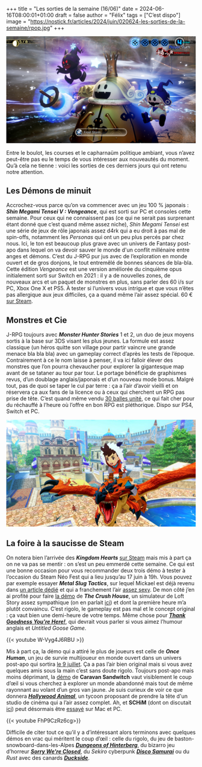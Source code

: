+++
title = "Les sorties de la semaine (16/06)"
date = 2024-06-16T08:00:01+01:00
draft = false
author = "Félix"
tags = ["C’est dispo"]
image = "https://nostick.fr/articles/2024/juin/020624-les-sorties-de-la-semaine/rpop.jpg"
+++

![Le jeu Shin Megami Tensei V Vengeance](smt.jpg "Bouh !") 

Entre le boulot, les courses et le capharnaüm politique ambiant, vous n’avez peut-être pas eu le temps de vous intéresser aux nouveautés du moment. Qu’à cela ne tienne : voici les sorties de ces derniers jours qui ont retenu notre attention.

## Les Démons de minuit

Accrochez-vous parce qu’on va commencer avec un jeu 100 % japonais : ***Shin Megami Tensei V : Vengeance***, qui est sorti sur PC et consoles cette semaine. Pour ceux qui ne connaissent pas (ce qui ne serait pas surprenant étant donné que c’est quand même assez niche), *Shin Megami Tensei* est une série de jeux de rôle japonais assez d4rk qui a eu droit à pas mal de spin-offs, notamment les *Personas* qui ont un peu plus percés par chez nous. Ici, le ton est beaucoup plus grave avec un univers de Fantasy post-apo dans lequel on va devoir sauver le monde d'un conflit millénaire entre anges et démons. C’est du J-RPG pur jus avec de l’exploration en monde ouvert et de gros donjons, le tout entremêlé de bonnes séances de bla-bla. Cette édition *Vengeance* est une version améliorée du cinquième opus initialement sorti sur Switch en 2021 : il y a de nouvelles zones, de nouveaux arcs et un paquet de monstres en plus, sans parler des 60 i/s sur PC, Xbox One X et PS5. À tester si l’univers vous intrigue et que vous n’êtes pas allergique aux jeux difficiles, ça a quand même l’air assez spécial. 60 € [sur Steam](https://store.steampowered.com/app/1875830/Shin_Megami_Tensei_V_Vengeance/).

## Monstres et Cie

J-RPG toujours avec ***Monster Hunter Stories*** 1 et 2, un duo de jeux moyens sortis à la base sur 3DS visant les plus jeunes. La formule est assez classique (un héros quitte son village pour partir vaincre une grande menace bla bla bla) avec un gameplay correct d’après les tests de l’époque. Contrairement à ce le nom laisse à penser, il va ici falloir élever des monstres que l’on pourra chevaucher pour explorer la gigantesque map avant de se tataner au tour par tour. Le portage bénéficie de graphismes revus, d’un doublage anglais/japonais et d’un nouveau mode bonus. Malgré tout, pas de quoi se taper le cul par terre : ça a l’air d’avoir vieilli et on réservera ça aux fans de la licence ou à ceux qui cherchent un RPG pas prise de tête. C’est quand même vendu [30 balles unité](https://store.steampowered.com/app/2356560/Monster_Hunter_Stories/), ce qui fait cher pour du réchauffé à l’heure où l’offre en bon RPG est pléthorique. Dispo sur PS4, Switch et PC. 

![Le jeu Monster Hunter Stories](monster.jpg "Le chasseur-cueilleur-collectionneur dans son habitat naturel.") 

## La foire à la saucisse de Steam

On notera bien l’arrivée des ***Kingdom Hearts*** [sur Steam](https://store.steampowered.com/app/2552430/KINGDOM_HEARTS_HD_1525_ReMIX/) mais mis à part ça on ne va pas se mentir : on s’est un peu emmerdé cette semaine. Ce qui est une bonne occasion pour vous recommander deux trois démo à tester à l’occasion du Steam Néo Fest qui a lieu jusqu’au 17 juin à 19h. Vous pouvez par exemple essayer ***Metal Slug Tactics***, sur lequel Mickael est déjà revenu dans [un article dédié](https://nostick.fr/articles/2024/juin/0706-metal-slug-tactics/) et qui a franchement l’air [assez sexy](https://store.steampowered.com/app/1590760/Metal_Slug_Tactics). De mon côté j’en ai profité pour faire [la démo](https://store.steampowered.com/app/2337820/The_Crush_House/) de ***The Crush House***, un simulateur de Loft Story assez sympathique (on en parlait [ici](https://nostick.fr/articles/2024/avril/0405-the-crush-house-est-un-simulateur-de-tv-realite-des-annees-2000-parce-que-pourquoi-pas-apres-tout/)) et dont la première heure m’a plutôt convaincu. C’est rigolo, le gameplay est pas mal et le concept original : ça vaut bien une demi-heure de votre temps. Même chose pour ***[Thank Goodness You're Here!](https://store.steampowered.com/app/2366980/Thank_Goodness_Youre_Here/)***, qui devrait vous parler si vous aimez l’humour anglais et *Untitled Goose Game*.

{{< youtube W-Vyg4J6RBU >}}

Mis à part ça, la démo qui a attiré le plus de joueurs est celle de ***Once Human***, un jeu de survie multijoueur en monde ouvert dans un univers post-apo qui sortira [le 9 juillet](https://store.steampowered.com/app/2139460/Once_Human/). Ça a pas l’air bien original mais si vous avez quelques amis sous la main c’est sans doute rigolo. Toujours post-apo mais moins déprimant, la [démo](https://store.steampowered.com/app/1582650/Caravan_SandWitch/) de **Caravan Sandwitch** vaut visiblement le coup d’œil si vous cherchez à explorer un monde abandonné mais tout de même rayonnant au volant d’un gros van jaune. Je suis curieux de voir ce que donnera *[**Hollywood Animal**](https://store.steampowered.com/app/2680550/Hollywood_Animal/)*, un tycoon proposant de prendre la tête d'un studio de cinéma qui a l’air assez complet. Ah, et **SCHiM** (dont on discutait [ici](https://nostick.fr/articles/2024/avril/schim-passera-de-lombre-a-la-lumiere-le-18-juillet/)) peut désormais être [essayé](https://store.steampowered.com/app/1519710/SCHiM/) sur Mac et PC.

{{< youtube FhP9CzRz6cg>}}

Difficile de citer tout ce qu’il y a d’intéressant alors terminons avec quelques démos en vrac qui méritent le coup d’œil : celle du rigolo, du jeu de baston-snowboard-dans-les-Alpes *[**Dungeons of Hinterberg**](https://store.steampowered.com/app/1983260/Dungeons_of_Hinterberg/)*, du bizarro jeu d’horreur ***[Sorry We're Closed](https://store.steampowered.com/app/1796580/Sorry_Were_Closed/)***, du *Sekiro* cyberpunk ***[Disco Samurai](https://store.steampowered.com/app/2576410/Disco_Samurai/)*** ou du *Rust* avec des canards ***[Duckside](https://store.steampowered.com/app/2682580/DUCKSIDE/)***.

